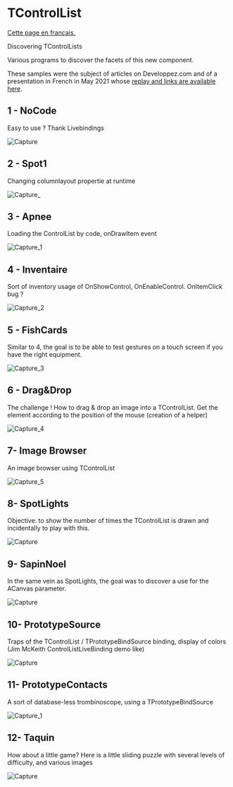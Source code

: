 # TControlList

[Cette page en français.](LISEZMOI.md)

Discovering TControlLists

Various programs to discover the facets of this new component.

These samples were the subject of articles on Developpez.com and of a presentation in French in May 2021 whose [replay and links are available here](https://serialstreameur.fr/webinaire-20210520.php).

## 1 - NoCode
Easy to use ? Thank Livebindings

![Capture](https://user-images.githubusercontent.com/51124639/114348114-65186880-9b66-11eb-8a76-21ebd703c472.PNG)

## 2 - Spot1
Changing columnlayout propertie at runtime

![Capture_](https://user-images.githubusercontent.com/51124639/114348118-66e22c00-9b66-11eb-87e2-933d93563475.PNG)

## 3 - Apnee
Loading the ControlList by code, onDrawItem event

![Capture_1](https://user-images.githubusercontent.com/51124639/114348120-68135900-9b66-11eb-96c2-c9d6e33a2e80.PNG)

## 4 - Inventaire
Sort of inventory  usage of OnShowControl, OnEnableControl. OnItemClick bug ?

![Capture_2](https://user-images.githubusercontent.com/51124639/114348121-68abef80-9b66-11eb-9943-d9feafe46654.PNG)

## 5 - FishCards
Similar to 4, the goal is to be able to test gestures on a touch screen if you have the right equipment.

![Capture_3](https://user-images.githubusercontent.com/51124639/114348126-69dd1c80-9b66-11eb-80f5-f86b30f42dae.PNG)

## 6 - Drag&Drop
The challenge ! How to drag & drop an image into a TControlList. Get the element according to the position of the mouse (creation of a helper)

![Capture_4](https://user-images.githubusercontent.com/51124639/114348128-6a75b300-9b66-11eb-9c7a-79c3a2e11b94.PNG)

## 7- Image Browser
An image browser using TControlList

![Capture_5](https://user-images.githubusercontent.com/51124639/114348110-634ea500-9b66-11eb-9c60-032769a6a0de.PNG)

## 8- SpotLights
Objective: to show the number of times the TControlList is drawn and incidentally to play with this.

![Capture](https://user-images.githubusercontent.com/51124639/114347223-e8d15580-9b64-11eb-97b2-e1211c96d482.PNG)

## 9- SapinNoel
In the same vein as SpotLights, the goal was to discover a use for the ACanvas parameter.

![Capture](https://user-images.githubusercontent.com/51124639/114345940-ea018300-9b62-11eb-9a86-f8da2ae87ffc.PNG)

## 10- PrototypeSource
Traps of the TControlList / TPrototypeBindSource binding, display of colors (Jim McKeith ControlListLiveBinding demo like)

![Capture](https://user-images.githubusercontent.com/51124639/114845844-681c8e80-9ddc-11eb-86b1-34cfd5c6b30c.PNG)

## 11- PrototypeContacts
A sort of database-less trombinoscope, using a TPrototypeBindSource

![Capture_1](https://user-images.githubusercontent.com/51124639/115050641-3f7bbe00-9edc-11eb-9325-0ce6fc02026e.PNG)

## 12- Taquin
How about a little game? Here is a little sliding puzzle with several levels of difficulty, and various images

![Capture](https://user-images.githubusercontent.com/51124639/118252690-54cb1480-b4a9-11eb-9704-0243e2358521.PNG)
